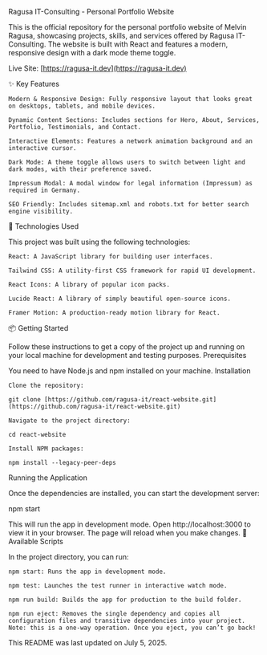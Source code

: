 Ragusa IT-Consulting - Personal Portfolio Website

This is the official repository for the personal portfolio website of Melvin Ragusa, showcasing projects, skills, and services offered by Ragusa IT-Consulting. The website is built with React and features a modern, responsive design with a dark mode theme toggle.

Live Site: [https://ragusa-it.dev](https://ragusa-it.dev)

✨ Key Features

    Modern & Responsive Design: Fully responsive layout that looks great on desktops, tablets, and mobile devices.

    Dynamic Content Sections: Includes sections for Hero, About, Services, Portfolio, Testimonials, and Contact.

    Interactive Elements: Features a network animation background and an interactive cursor.

    Dark Mode: A theme toggle allows users to switch between light and dark modes, with their preference saved.

    Impressum Modal: A modal window for legal information (Impressum) as required in Germany.

    SEO Friendly: Includes sitemap.xml and robots.txt for better search engine visibility.

🚀 Technologies Used

This project was built using the following technologies:

    React: A JavaScript library for building user interfaces.

    Tailwind CSS: A utility-first CSS framework for rapid UI development.

    React Icons: A library of popular icon packs.

    Lucide React: A library of simply beautiful open-source icons.

    Framer Motion: A production-ready motion library for React.

📦 Getting Started

Follow these instructions to get a copy of the project up and running on your local machine for development and testing purposes.
Prerequisites

You need to have Node.js and npm installed on your machine.
Installation

    Clone the repository:

    git clone [https://github.com/ragusa-it/react-website.git](https://github.com/ragusa-it/react-website.git)

    Navigate to the project directory:

    cd react-website

    Install NPM packages:

    npm install --legacy-peer-deps

Running the Application

Once the dependencies are installed, you can start the development server:

npm start

This will run the app in development mode. Open http://localhost:3000 to view it in your browser. The page will reload when you make changes.
📜 Available Scripts

In the project directory, you can run:

    npm start: Runs the app in development mode.

    npm test: Launches the test runner in interactive watch mode.

    npm run build: Builds the app for production to the build folder.

    npm run eject: Removes the single dependency and copies all configuration files and transitive dependencies into your project. Note: this is a one-way operation. Once you eject, you can’t go back!

This README was last updated on July 5, 2025.